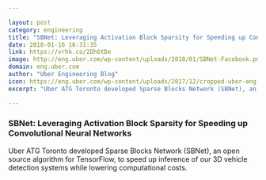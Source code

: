 ```yaml
---

layout: post
category: engineering
title: "SBNet: Leveraging Activation Block Sparsity for Speeding up Convolutional Neural Networks"
date: 2018-01-16 16:31:35
link: https://vrhk.co/2Dh6tDe
image: http://eng.uber.com/wp-content/uploads/2018/01/SBNet-Facebook.png
domain: eng.uber.com
author: "Uber Engineering Blog"
icon: https://eng.uber.com/wp-content/uploads/2017/12/cropped-uber-eng-avi-180x180.png
excerpt: "Uber ATG Toronto developed Sparse Blocks Network (SBNet), an open source algorithm for TensorFlow, to speed up inference of our 3D vehicle detection systems while lowering computational costs."

---
```


### SBNet: Leveraging Activation Block Sparsity for Speeding up Convolutional Neural Networks

Uber ATG Toronto developed Sparse Blocks Network (SBNet), an open source algorithm for TensorFlow, to speed up inference of our 3D vehicle detection systems while lowering computational costs.